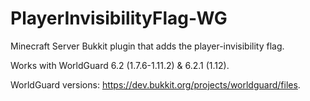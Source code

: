 # PlayerInvisibilityFlag-WG
Minecraft Server Bukkit plugin that adds the player-invisibility flag.

Works with WorldGuard 6.2 (1.7.6-1.11.2) & 6.2.1 (1.12).

WorldGuard versions: https://dev.bukkit.org/projects/worldguard/files.
